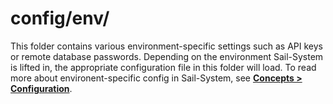 # config/env/

This folder contains various environment-specific settings such as API keys or remote database passwords. Depending on the environment Sail-System is lifted in, the appropriate configuration file in this folder will load.  To read more about environent-specific config in Sail-System, see [**Concepts > Configuration**](https://Sail-Systemjs.com/documentation/concepts/configuration#?environmentspecific-files-config-env).


<docmeta name="displayName" value="env">
